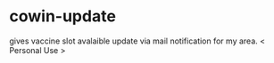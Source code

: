 # cowin-update


gives vaccine slot avalaible update via mail notification for my area. < Personal Use >
